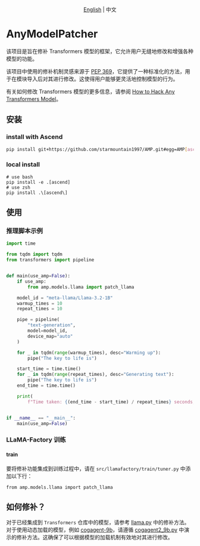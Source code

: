 <div align="center"><a href="./README.md">English</a> | 中文</div>

# AnyModelPatcher

该项目是旨在修补 Transformers 模型的框架，它允许用户无缝地修改和增强各种模型的功能。

该项目中使用的修补机制灵感来源于 [PEP 369](https://peps.python.org/pep-0369/)，它提供了一种标准化的方法，用于在模块导入后对其进行修改。这使得用户能够更灵活地控制模型的行为。

有关如何修改 Transformers 模型的更多信息，请参阅 [How to Hack Any Transformers Model](https://github.com/huggingface/transformers/blob/main/docs/source/en/how_to_hack_models.md)。

## 安装

### install with Ascend

```bash
pip install git+https://github.com/starmountain1997/AMP.git#egg=AMP[ascend]
```

### local install

```shell
# use bash
pip install -e .[ascend]
# use zsh
pip install .\[ascend\]
```

## 使用

### 推理脚本示例

```python
import time

from tqdm import tqdm
from transformers import pipeline


def main(use_amp=False):
    if use_amp:
        from amp.models.llama import patch_llama

    model_id = "meta-llama/Llama-3.2-1B"
    warmup_times = 10
    repeat_times = 10

    pipe = pipeline(
        "text-generation",
        model=model_id,
        device_map="auto"
    )

    for _ in tqdm(range(warmup_times), desc="Warming up"):
        pipe("The key to life is")

    start_time = time.time()
    for _ in tqdm(range(repeat_times), desc="Generating text"):
        pipe("The key to life is")
    end_time = time.time()

    print(
        f"Time taken: {(end_time - start_time) / repeat_times} seconds, use_amp: {use_amp}")


if __name__ == "__main__":
    main(use_amp=False)
```

### LLaMA-Factory 训练

#### train

要将修补功能集成到训练过程中，请在 `src/llamafactory/train/tuner.py` 中添加以下行：

```
from amp.models.llama import patch_llama
```

## 如何修补？

对于已经集成到 `Transformers` 仓库中的模型，请参考 [llama.py](amp/models/llama.py) 中的修补方法。对于使用动态加载的模型，例如 [cogagent-9b](https://huggingface.co/THUDM/cogagent-9b-20241220)，请遵循 [cogagent2_9b.py](amp/models/cogagent2_9b.py) 中演示的修补方法。这确保了可以根据模型的加载机制有效地对其进行修改。
